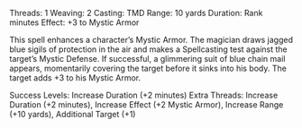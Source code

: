 Threads: 1                                Weaving: 2
Casting: TMD                           Range: 10 yards
Duration: Rank minutes
Effect: +3 to Mystic Armor

This spell enhances a character’s Mystic Armor. The magician draws jagged blue sigils of protection in the air and makes a Spellcasting test against the target’s Mystic Defense. If successful, a glimmering suit of blue chain mail appears, momentarily covering the target before it sinks into his body. The target adds +3 to his Mystic Armor.

Success Levels: Increase Duration (+2 minutes)
Extra Threads: Increase Duration (+2 minutes), Increase Effect (+2 Mystic Armor), Increase Range (+10 yards), Additional Target (+1)